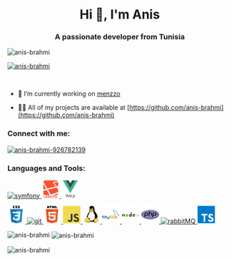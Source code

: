 <h1 align="center">Hi 👋, I'm Anis</h1>
<h3 align="center">A passionate developer from Tunisia</h3>

<p align="left"><img src="https://komarev.com/ghpvc/?username=anis-brahmi&label=Profile%20views&color=0e75b6&style=flat"
                     alt="anis-brahmi"/></p>

<p align="left"><a href="https://github.com/ryo-ma/github-profile-trophy"><img
                src="https://github-profile-trophy.vercel.app/?username=anis-brahmi" alt="anis-brahmi"/></a></p>

<p align="left"><a href="https://twitter.com/" target="blank"><img
                src="https://img.shields.io/twitter/follow/?logo=twitter&style=for-the-badge" alt=""/></a></p>

- 🔭 I’m currently working on [menzzo](https://www.menzzo.fr)

- 👨‍💻 All of my projects are available at [https://github.com/anis-brahmi](https://github.com/anis-brahmi)

<h3 align="left">Connect with me:</h3>
<p align="left">
    <a href="https://linkedin.com/in/anis-brahmi-926782139" target="blank"><img align="center"
                                                                                src="https://raw.githubusercontent.com/rahuldkjain/github-profile-readme-generator/master/src/images/icons/Social/linked-in-alt.svg"
                                                                                alt="anis-brahmi-926782139" height="30"
                                                                                width="40"/></a>
</p>

<h3 align="left">Languages and Tools:</h3>
<a href="https://symfony.com" target="_blank" rel="noreferrer"> <img
    src="https://symfony.com/logos/symfony_black_03.svg" alt="symfony" width="40" height="40"/> </a>
<a href="https://laravel.com/" target="_blank"
   rel="noreferrer"> <img
        src="https://raw.githubusercontent.com/devicons/devicon/master/icons/laravel/laravel-plain-wordmark.svg"
        alt="laravel" width="40" height="40"/> </a>
<a href="https://vuejs.org/" target="_blank"
   rel="noreferrer"> <img
        src="https://raw.githubusercontent.com/devicons/devicon/master/icons/vuejs/vuejs-original-wordmark.svg"
        alt="vuejs" width="40" height="40"/> </a>
<p align="left"><a href="https://www.w3schools.com/css/" target="_blank" rel="noreferrer"> <img
                src="https://raw.githubusercontent.com/devicons/devicon/master/icons/css3/css3-original-wordmark.svg"
                alt="css3" width="40" height="40"/> </a> <a href="https://git-scm.com/" target="_blank"
                                                            rel="noreferrer"> <img
                src="https://www.vectorlogo.zone/logos/git-scm/git-scm-icon.svg" alt="git" width="40" height="40"/> </a>
    <a href="https://www.w3.org/html/" target="_blank" rel="noreferrer"> <img
                src="https://raw.githubusercontent.com/devicons/devicon/master/icons/html5/html5-original-wordmark.svg"
                alt="html5" width="40" height="40"/> </a> <a
            href="https://developer.mozilla.org/en-US/docs/Web/JavaScript" target="_blank" rel="noreferrer"> <img
                src="https://raw.githubusercontent.com/devicons/devicon/master/icons/javascript/javascript-original.svg"
                alt="javascript" width="40" height="40"/> </a>  <a href="https://www.linux.org/" target="_blank"
                                                               rel="noreferrer"> <img
                src="https://raw.githubusercontent.com/devicons/devicon/master/icons/linux/linux-original.svg"
                alt="linux" width="40" height="40"/> </a> <a href="https://www.mysql.com/" target="_blank"
                                                             rel="noreferrer"> <img
                src="https://raw.githubusercontent.com/devicons/devicon/master/icons/mysql/mysql-original-wordmark.svg"
                alt="mysql" width="40" height="40"/> </a> <a href="https://nodejs.org" target="_blank" rel="noreferrer">
        <img src="https://raw.githubusercontent.com/devicons/devicon/master/icons/nodejs/nodejs-original-wordmark.svg"
             alt="nodejs" width="40" height="40"/> </a> <a href="https://www.php.net" target="_blank" rel="noreferrer">
        <img src="https://raw.githubusercontent.com/devicons/devicon/master/icons/php/php-original.svg" alt="php"
             width="40" height="40"/> </a> <a href="https://www.rabbitmq.com" target="_blank" rel="noreferrer"> <img
                src="https://www.vectorlogo.zone/logos/rabbitmq/rabbitmq-icon.svg" alt="rabbitMQ" width="40"
                height="40"/> </a> <a
            href="https://www.typescriptlang.org/" target="_blank" rel="noreferrer"> <img
                src="https://raw.githubusercontent.com/devicons/devicon/master/icons/typescript/typescript-original.svg"
                alt="typescript" width="40" height="40"/> </a> </p>

<p><img align="left"
        src="https://github-readme-stats.vercel.app/api/top-langs?username=anis-brahmi&show_icons=true&locale=en&layout=compact"
        alt="anis-brahmi"/></p>

<p>&nbsp;<img align="center"
              src="https://github-readme-stats.vercel.app/api?username=anis-brahmi&show_icons=true&locale=en"
              alt="anis-brahmi"/></p>

<p><img align="center" src="https://github-readme-streak-stats.herokuapp.com/?user=anis-brahmi&" alt="anis-brahmi"/></p>
